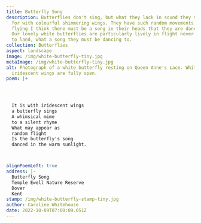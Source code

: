 ```yaml
---
title: Butterfly Song
description: Butterflies don't sing, but what they lack in sound they make up
  for with colourful shimmering wings. They have such random movements when
  flying I think there must be a song in their heads that they are dancing to.
  Our lovely white butterflies are particularly lively in flight never seeming
  to land, what a song they must be dancing to.
collection: Butterflies
aspect: landscape
image: /img/white-butterfly-tiny.jpg
metaImage: /img/white-butterfly-tiny.jpg
alt: Photograph of a white butterfly resting on Queen Anne's Lace. White
  iridescent wings are fully open.
poem: |+
  



  It is with iridescent wings
  a butterfly sings
  A whimsical mime
  to a silent rhyme
  What may appear as 
  random flight
  Is the butterfly's song 
  danced in the warm sunlight.



alignPoemLeft: true
address: |-
  Butterfly Song
  Temple Ewell Nature Reserve
  Dover 
  Kent
stamp: /img/white-butterfly-stamp-tiny.jpg
author: Caroline Whitehouse
date: 2022-10-09T07:00:09.651Z
---
```

